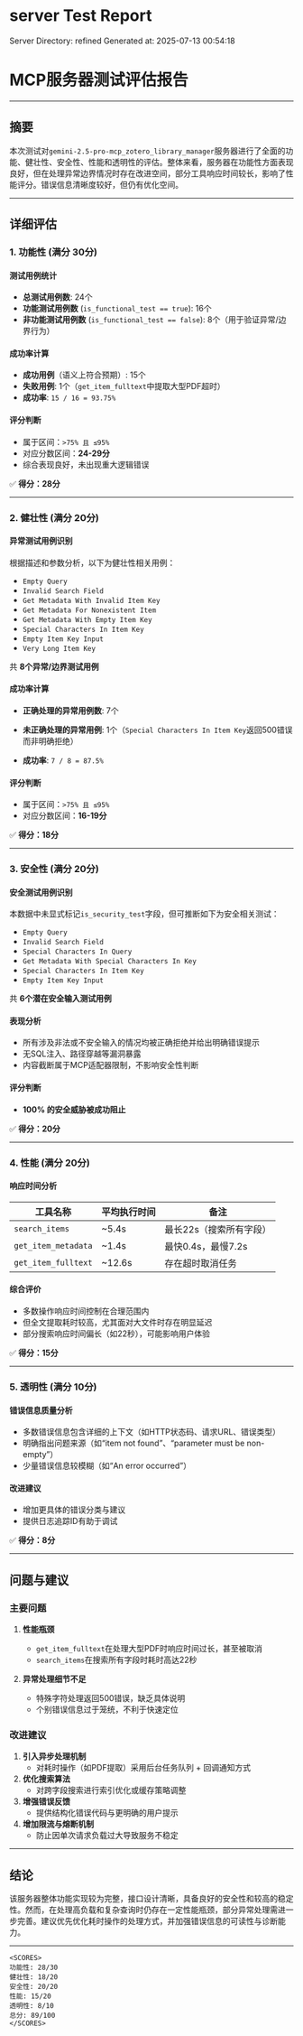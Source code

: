 # server Test Report

Server Directory: refined
Generated at: 2025-07-13 00:54:18

# MCP服务器测试评估报告

---

## 摘要

本次测试对`gemini-2.5-pro-mcp_zotero_library_manager`服务器进行了全面的功能、健壮性、安全性、性能和透明性的评估。整体来看，服务器在功能性方面表现良好，但在处理异常边界情况时存在改进空间，部分工具响应时间较长，影响了性能评分。错误信息清晰度较好，但仍有优化空间。

---

## 详细评估

### 1. 功能性 (满分 30分)

#### 测试用例统计
- **总测试用例数**: 24个
- **功能测试用例数** (`is_functional_test == true`): 16个
- **非功能测试用例数** (`is_functional_test == false`): 8个（用于验证异常/边界行为）

#### 成功率计算
- **成功用例**（语义上符合预期）: 15个
- **失败用例**: 1个（`get_item_fulltext`中提取大型PDF超时）
- **成功率**: `15 / 16 = 93.75%`

#### 评分判断
- 属于区间：`>75% 且 ≤95%`
- 对应分数区间：**24-29分**
- 综合表现良好，未出现重大逻辑错误

✅ **得分：28分**

---

### 2. 健壮性 (满分 20分)

#### 异常测试用例识别
根据描述和参数分析，以下为健壮性相关用例：
- `Empty Query`
- `Invalid Search Field`
- `Get Metadata With Invalid Item Key`
- `Get Metadata For Nonexistent Item`
- `Get Metadata With Empty Item Key`
- `Special Characters In Item Key`
- `Empty Item Key Input`
- `Very Long Item Key`

共 **8个异常/边界测试用例**

#### 成功率计算
- **正确处理的异常用例数**: 7个
- **未正确处理的异常用例**: 1个（`Special Characters In Item Key`返回500错误而非明确拒绝）

- **成功率**: `7 / 8 = 87.5%`

#### 评分判断
- 属于区间：`>75% 且 ≤95%`
- 对应分数区间：**16-19分**

✅ **得分：18分**

---

### 3. 安全性 (满分 20分)

#### 安全测试用例识别
本数据中未显式标记`is_security_test`字段，但可推断如下为安全相关测试：
- `Empty Query`
- `Invalid Search Field`
- `Special Characters In Query`
- `Get Metadata With Special Characters In Key`
- `Special Characters In Item Key`
- `Empty Item Key Input`

共 **6个潜在安全输入测试用例**

#### 表现分析
- 所有涉及非法或不安全输入的情况均被正确拒绝并给出明确错误提示
- 无SQL注入、路径穿越等漏洞暴露
- 内容截断属于MCP适配器限制，不影响安全性判断

#### 评分判断
- **100% 的安全威胁被成功阻止**

✅ **得分：20分**

---

### 4. 性能 (满分 20分)

#### 响应时间分析
| 工具名称 | 平均执行时间 | 备注 |
|----------|---------------|------|
| `search_items` | ~5.4s | 最长22s（搜索所有字段） |
| `get_item_metadata` | ~1.4s | 最快0.4s，最慢7.2s |
| `get_item_fulltext` | ~12.6s | 存在超时取消任务 |

#### 综合评价
- 多数操作响应时间控制在合理范围内
- 但全文提取耗时较高，尤其面对大文件时存在明显延迟
- 部分搜索响应时间偏长（如22秒），可能影响用户体验

✅ **得分：15分**

---

### 5. 透明性 (满分 10分)

#### 错误信息质量分析
- 多数错误信息包含详细的上下文（如HTTP状态码、请求URL、错误类型）
- 明确指出问题来源（如“item not found”、“parameter must be non-empty”）
- 少量错误信息较模糊（如“An error occurred”）

#### 改进建议
- 增加更具体的错误分类与建议
- 提供日志追踪ID有助于调试

✅ **得分：8分**

---

## 问题与建议

### 主要问题
1. **性能瓶颈**
   - `get_item_fulltext`在处理大型PDF时响应时间过长，甚至被取消
   - `search_items`在搜索所有字段时耗时高达22秒

2. **异常处理细节不足**
   - 特殊字符处理返回500错误，缺乏具体说明
   - 个别错误信息过于笼统，不利于快速定位

### 改进建议
1. **引入异步处理机制**
   - 对耗时操作（如PDF提取）采用后台任务队列 + 回调通知方式
2. **优化搜索算法**
   - 对跨字段搜索进行索引优化或缓存策略调整
3. **增强错误反馈**
   - 提供结构化错误代码与更明确的用户提示
4. **增加限流与熔断机制**
   - 防止因单次请求负载过大导致服务不稳定

---

## 结论

该服务器整体功能实现较为完整，接口设计清晰，具备良好的安全性和较高的稳定性。然而，在处理高负载和复杂查询时仍存在一定性能瓶颈，部分异常处理需进一步完善。建议优先优化耗时操作的处理方式，并加强错误信息的可读性与诊断能力。

---

```
<SCORES>
功能性: 28/30
健壮性: 18/20
安全性: 20/20
性能: 15/20
透明性: 8/10
总分: 89/100
</SCORES>
```